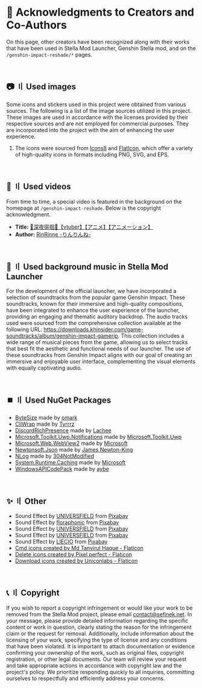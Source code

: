 <!-- [[> SEO
###### Number: 3.5

###### Title: Credits - Stella Mod Documentation
###### Description: Find answers to frequently asked questions about the Genshin Stella Mod, including UID, bans, modding, and account security. Learn how to use the mod responsibly and protect your privacy
###### Tags: genshin stella mod, modding, fps unlocker, reshade, genshin impact, gaming mods, visual enhancements, gaming experience, uid, bans, privacy, account security, two-factor authentication, telemetry, cheating, game modifications, custom shaders, mod compatibility, mod optimization, modding community, game performance, graphics enhancements, online gaming, cheater reporting, fair gaming, game rules, mod guidelines, modding safety, mod repository, modder support, modding resources, game hacking, gaming ethics, online security, mod development, fps improvement, game stability, privacy protection, modding tips, modding risks
###### Canonical: /genshin-impact-reshade/docs?page=credits
]]> -->

# 🤎 Acknowledgments to Creators and Co-Authors <!-- {#credits} -->
On this page, other creators have been recognized along with their works that have been used in Stella Mod Launcher, Genshin Stella mod, and on the `/genshin-impact-reshade/*` pages.

<br>

## 📷 〢 Used images <!-- {#images} -->
Some icons and stickers used in this project were obtained from various sources. The following is a list of the image sources utilized in this project. These images are used in accordance with the licenses provided by their respective sources and are not employed for commercial purposes. They are incorporated into the project with the aim of enhancing the user experience.

1. The icons were sourced from <a href="https://icons8.com" target="_blank">Icons8</a> and <a href="https://www.flaticon.com" target="_blank">FlatIcon</a>, which offer a variety of high-quality icons in formats including PNG, SVG, and EPS.

<br>

## 🎥 〢 Used videos <!-- {#vides} -->
From time to time, a special video is featured in the background on the homepage at `/genshin-impact-reshade`. Below is the copyright acknowledgment.
- **Title:** [🖤深夜徘徊🖤【vtuber】【アニメ】【アニメーション】](https://www.youtube.com/watch?v=qvJ8uJLEDzY)
- **Author:** [RinRinne -りんりんね-](https://www.youtube.com/@RinRinne39)

<br>

## 🍰 〢 Used background music in Stella Mod Launcher <!-- {#bg-music-in-sml} -->
For the development of the official launcher, we have incorporated a selection of soundtracks from the popular game Genshin Impact.
These soundtracks, known for their immersive and high-quality compositions, have been integrated to enhance the user experience of the launcher, providing an engaging and thematic auditory backdrop.
The audio tracks used were sourced from the comprehensive collection available at the following URL: https://downloads.khinsider.com/game-soundtracks/album/genshin-impact-gamerip.
This collection includes a wide range of musical pieces from the game, allowing us to select tracks that best fit the aesthetic and functional needs of our launcher.
The use of these soundtracks from Genshin Impact aligns with our goal of creating an immersive and enjoyable user interface, complementing the visual elements with equally captivating audio.

<br>

## ⏹️ 〢 Used NuGet Packages <!-- {#used-nuget-packages} -->
- [ByteSize](https://www.nuget.org/packages/ByteSize) made by [omark](https://www.nuget.org/profiles/omark)
- [CliWrap](https://www.nuget.org/packages/CliWrap) made by [Tyrrrz](https://www.nuget.org/profiles/Tyrrrz)
- [DiscordRichPresence](https://www.nuget.org/packages/DiscordRichPresence) made by [Lachee](https://www.nuget.org/profiles/Lachee)
- [Microsoft.Toolkit.Uwp.Notifications](https://www.nuget.org/packages/Microsoft.Toolkit.Uwp.Notifications) made by [Microsoft.Toolkit.Uwp](https://www.nuget.org/profiles/Microsoft.Toolkit)
- [Microsoft.Web.WebView2](https://www.nuget.org/packages/Microsoft.Web.WebView2) made by [Microsoft](https://www.nuget.org/profiles/Microsoft)
- [Newtonsoft.Json](https://www.nuget.org/packages/Newtonsoft.Json) made by [James Newton-King](https://www.nuget.org/profiles/jamesnk)
- [NLog](https://www.nuget.org/packages/NLog) made by [304NotModified](https://www.nuget.org/profiles/304NotModified)
- [System.Runtime.Caching](https://www.nuget.org/packages/System.Runtime.Caching) made by [Microsoft](https://www.nuget.org/profiles/Microsoft)
- [WindowsAPICodePack](https://www.nuget.org/packages/WindowsAPICodePack-Core) made by [aybe](https://www.nuget.org/profiles/aybe)

<br>

## ✨ 〢 Other <!-- {#other} -->
- Sound Effect by <a href="https://pixabay.com/pl/users/universfield-28281460/?utm_source=link-attribution&utm_medium=referral&utm_campaign=music&utm_content=147358" target="_blank">UNIVERSFIELD</a> from <a href="https://pixabay.com/sound-effects//?utm_source=link-attribution&utm_medium=referral&utm_campaign=music&utm_content=147358" target="_blank">Pixabay</a>
- Sound Effect by <a href="https://pixabay.com/pl/users/floraphonic-38928062/?utm_source=link-attribution&utm_medium=referral&utm_campaign=music&utm_content=188165" target="_blank">floraphonic</a> from <a href="https://pixabay.com/sound-effects//?utm_source=link-attribution&utm_medium=referral&utm_campaign=music&utm_content=188165" target="_blank">Pixabay</a>
- Sound Effect by <a href="https://pixabay.com/pl/users/universfield-28281460/?utm_source=link-attribution&utm_medium=referral&utm_campaign=music&utm_content=131917" target="_blank">UNIVERSFIELD</a> from <a href="https://pixabay.com//?utm_source=link-attribution&utm_medium=referral&utm_campaign=music&utm_content=131917" target="_blank">Pixabay</a>
- Sound Effect by <a href="https://pixabay.com/pl/users/universfield-28281460/?utm_source=link-attribution&utm_medium=referral&utm_campaign=music&utm_content=152477" target="_blank">UNIVERSFIELD</a> from <a href="https://pixabay.com//?utm_source=link-attribution&utm_medium=referral&utm_campaign=music&utm_content=152477" target="_blank">Pixabay</a>
- Sound Effect by <a href="https://pixabay.com/pl/users/liecio-3298866/?utm_source=link-attribution&utm_medium=referral&utm_campaign=music&utm_content=190019" target="_blank">LIECIO</a> from <a href="https://pixabay.com//?utm_source=link-attribution&utm_medium=referral&utm_campaign=music&utm_content=190019" target="_blank">Pixabay</a>
- <a href="https://www.flaticon.com/free-icons/cmd" title="cmd icons" target="_blank">Cmd icons created by Md Tanvirul Haque - Flaticon</a>
- <a href="https://www.flaticon.com/free-icons/delete" title="delete icons" target="_blank">Delete icons created by Pixel perfect - Flaticon</a>
- <a href="https://www.flaticon.com/free-icons/download" title="download icons" target="_blank">Download icons created by Uniconlabs - Flaticon</a>

<br>

## 📞 〢 Copyright <!-- {#copyright} -->
If you wish to report a copyright infringement or would like your work to be removed from the Stella Mod project, please email <a href="mailto:&#99;&#111;&#110;&#116;&#97;&#99;&#116;&#64;&#115;&#101;&#102;&#105;&#110;&#101;&#107;&#46;&#110;&#101;&#116;?subject=Genshin%20Stella%20Mod:%20Copyright%20Infringement%20Report">&#99;&#111;&#110;&#116;&#97;&#99;&#116;&#64;&#115;&#101;&#102;&#105;&#110;&#101;&#107;&#46;&#110;&#101;&#116;</a>.
In your message, please provide detailed information regarding the specific content or work in question, clearly stating the reason for the infringement claim or the request for removal.
Additionally, include information about the licensing of your work, specifying the type of license and any conditions that have been violated.
It is important to attach documentation or evidence confirming your ownership of the work, such as original files, copyright registration, or other legal documents.
Our team will review your request and take appropriate actions in accordance with copyright law and the project's policy.
We prioritize responding quickly to all inquiries, committing ourselves to respectfully and efficiently address your concerns.